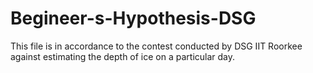 # Begineer-s-Hypothesis-DSG
This file is in accordance to the contest conducted by DSG IIT Roorkee against estimating the depth of ice on a particular day.
